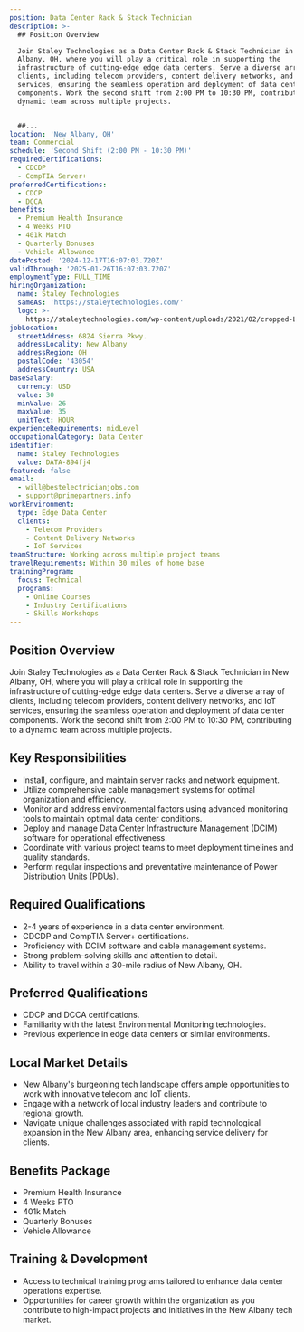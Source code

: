 ```yaml
---
position: Data Center Rack & Stack Technician
description: >-
  ## Position Overview

  Join Staley Technologies as a Data Center Rack & Stack Technician in New
  Albany, OH, where you will play a critical role in supporting the
  infrastructure of cutting-edge edge data centers. Serve a diverse array of
  clients, including telecom providers, content delivery networks, and IoT
  services, ensuring the seamless operation and deployment of data center
  components. Work the second shift from 2:00 PM to 10:30 PM, contributing to a
  dynamic team across multiple projects.


  ##...
location: 'New Albany, OH'
team: Commercial
schedule: 'Second Shift (2:00 PM - 10:30 PM)'
requiredCertifications:
  - CDCDP
  - CompTIA Server+
preferredCertifications:
  - CDCP
  - DCCA
benefits:
  - Premium Health Insurance
  - 4 Weeks PTO
  - 401k Match
  - Quarterly Bonuses
  - Vehicle Allowance
datePosted: '2024-12-17T16:07:03.720Z'
validThrough: '2025-01-26T16:07:03.720Z'
employmentType: FULL_TIME
hiringOrganization:
  name: Staley Technologies
  sameAs: 'https://staleytechnologies.com/'
  logo: >-
    https://staleytechnologies.com/wp-content/uploads/2021/02/cropped-Logo_StaleyTechnologies.png
jobLocation:
  streetAddress: 6824 Sierra Pkwy.
  addressLocality: New Albany
  addressRegion: OH
  postalCode: '43054'
  addressCountry: USA
baseSalary:
  currency: USD
  value: 30
  minValue: 26
  maxValue: 35
  unitText: HOUR
experienceRequirements: midLevel
occupationalCategory: Data Center
identifier:
  name: Staley Technologies
  value: DATA-894fj4
featured: false
email:
  - will@bestelectricianjobs.com
  - support@primepartners.info
workEnvironment:
  type: Edge Data Center
  clients:
    - Telecom Providers
    - Content Delivery Networks
    - IoT Services
teamStructure: Working across multiple project teams
travelRequirements: Within 30 miles of home base
trainingProgram:
  focus: Technical
  programs:
    - Online Courses
    - Industry Certifications
    - Skills Workshops
---
```




## Position Overview
Join Staley Technologies as a Data Center Rack & Stack Technician in New Albany, OH, where you will play a critical role in supporting the infrastructure of cutting-edge edge data centers. Serve a diverse array of clients, including telecom providers, content delivery networks, and IoT services, ensuring the seamless operation and deployment of data center components. Work the second shift from 2:00 PM to 10:30 PM, contributing to a dynamic team across multiple projects.

## Key Responsibilities
- Install, configure, and maintain server racks and network equipment.
- Utilize comprehensive cable management systems for optimal organization and efficiency.
- Monitor and address environmental factors using advanced monitoring tools to maintain optimal data center conditions.
- Deploy and manage Data Center Infrastructure Management (DCIM) software for operational effectiveness.
- Coordinate with various project teams to meet deployment timelines and quality standards.
- Perform regular inspections and preventative maintenance of Power Distribution Units (PDUs).

## Required Qualifications
- 2-4 years of experience in a data center environment.
- CDCDP and CompTIA Server+ certifications.
- Proficiency with DCIM software and cable management systems.
- Strong problem-solving skills and attention to detail.
- Ability to travel within a 30-mile radius of New Albany, OH.

## Preferred Qualifications
- CDCP and DCCA certifications.
- Familiarity with the latest Environmental Monitoring technologies.
- Previous experience in edge data centers or similar environments.

## Local Market Details
- New Albany's burgeoning tech landscape offers ample opportunities to work with innovative telecom and IoT clients.
- Engage with a network of local industry leaders and contribute to regional growth.
- Navigate unique challenges associated with rapid technological expansion in the New Albany area, enhancing service delivery for clients.

## Benefits Package
- Premium Health Insurance
- 4 Weeks PTO
- 401k Match
- Quarterly Bonuses
- Vehicle Allowance

## Training & Development
- Access to technical training programs tailored to enhance data center operations expertise.
- Opportunities for career growth within the organization as you contribute to high-impact projects and initiatives in the New Albany tech market.
